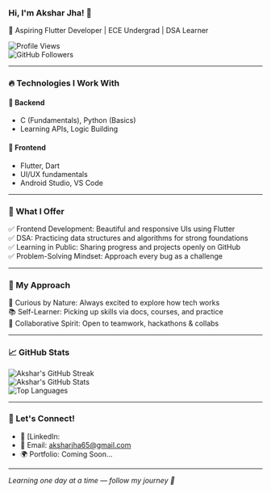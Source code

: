 ### Hi, I'm Akshar Jha! 👋  
🚀 Aspiring Flutter Developer | ECE Undergrad | DSA Learner

![Profile Views](https://komarev.com/ghpvc/?username=Aksharjha147&color=blue)  
![GitHub Followers](https://img.shields.io/github/followers/Aksharjha147?label=Followers&style=social)

---

### 🔥 Technologies I Work With

#### 📌 Backend  
- C (Fundamentals), Python (Basics)  
- Learning APIs, Logic Building  

#### 📌 Frontend  
- Flutter, Dart  
- UI/UX fundamentals  
- Android Studio, VS Code  

---

### 🎯 What I Offer

✅ Frontend Development: Beautiful and responsive UIs using Flutter  
✅ DSA: Practicing data structures and algorithms for strong foundations  
✅ Learning in Public: Sharing progress and projects openly on GitHub  
✅ Problem-Solving Mindset: Approach every bug as a challenge  

---

### 🚀 My Approach

🧩 Curious by Nature: Always excited to explore how tech works  
📚 Self-Learner: Picking up skills via docs, courses, and practice  
🤝 Collaborative Spirit: Open to teamwork, hackathons & collabs  

---

### 📈 GitHub Stats

![Akshar's GitHub Streak](https://github-readme-streak-stats.herokuapp.com/?user=Aksharjha147&theme=tokyonight)  
![Akshar's GitHub Stats](https://github-readme-stats.vercel.app/api?username=Aksharjha147&show_icons=true&theme=tokyonight)  
![Top Languages](https://github-readme-stats.vercel.app/api/top-langs/?username=Aksharjha147&layout=compact&theme=tokyonight)

---

### 💬 Let's Connect!

- 🔗 [LinkedIn:   
- 📧 Email: aksharjha65@gmail.com  
- 🌍 Portfolio: Coming Soon...

---

*Learning one day at a time — follow my journey 🚀*
